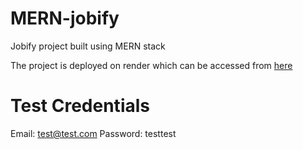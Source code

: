 # MERN-jobify
Jobify project built using MERN stack

The project is deployed on render which can be accessed from [here](https://mern-jobify-ab45.onrender.com)

# Test Credentials
Email: test@test.com
Password: testtest
